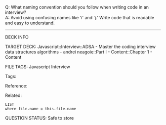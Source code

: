 Q: What naming convention should you follow when writing code in an interview?  
A: Avoid using confusing names like 'i' and 'j.' Write code that is readable and easy to understand.
<!--ID: 1690376047408-->

---

DECK INFO

TARGET DECK: Javascript::Interview::ADSA - Master the coding interview data structures algorithms - andrei neagoie::Part I - Content::Chapter 1 - Content

FILE TAGS: Javascript Interview

Tags:

Reference:

Related:

```dataview
LIST
where file.name = this.file.name
```

QUESTION STATUS: Safe to store